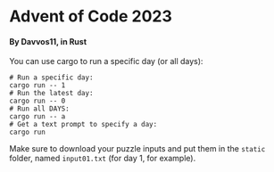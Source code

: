 # Advent of Code 2023
#### By Davvos11, in Rust

You can use cargo to run a specific day (or all days):

```shell
# Run a specific day:
cargo run -- 1
# Run the latest day:
cargo run -- 0
# Run all DAYS:
cargo run -- a
# Get a text prompt to specify a day:
cargo run 
```

Make sure to download your puzzle inputs and put them in the `static` folder, named `input01.txt` (for day 1, for example).